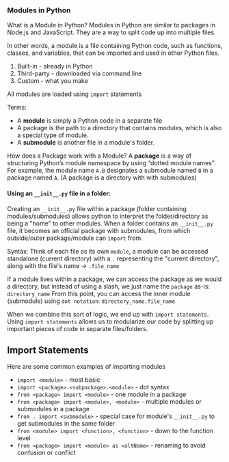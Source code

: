 ### Modules in Python

What is a Module in Python?
Modules in Python are similar to packages in Node.js and JavaScript. They are a way to split code up into multiple files. 

In other words, a module is a file containing Python code, such as functions, classes, and variables, that can be imported and used in other Python files. 


1. Built-in - already in Python 
2. Third-party - downloaded via command line 
3. Custom - what you make 

All modules are loaded using `import` statements 

Terms: 
- A **module** is simply a Python code in a separate file
- A package is the path to a directory that contains modules, which is also a special type of module. 
- A **submodule** is another file in a module's folder.

How does a Package work with a Module?
A **package** is a way of structuring Python’s module namespace by using “dotted module names”. For example, the module name `A.B` designates a submodule named `B` in a package named `A`.
(A package is a directory with with submodules)

#### Using an `__init__.py` file in a folder: 
Creating an `__init__.py` file within a package (folder containing modules/submodules) allows python to interpret the folder/directory as being a "home" to other modules. When a folder contains an `__init__.py` file, it becomes an official package with submodules, from which outside/outer package/module can `import` from. 


Syntax: 
Think of each file as its own `module`, a module can be accessed standalone (current directory) with a `.` representing the "current directory", along with the file's name -> `.file_name` 

If a module lives within a package, we can access the package as we would a directory, but instead of using a slash, we just name the `package` as-is: `directory_name` 
From this point, you can access the inner module (submodule) using `dot notation`: `directory_name.file_name`

When we combine this sort of logic, we end up with `import statements`. Using `import statements` allows us to modularize our code by splitting up important pieces of code in separate files/folders. 
## Import Statements
Here are some common examples of importing modules
- `import <module>` - most basic
- `import <package>.<subpackage>.<module>` - dot syntax
- `from <package> import <module>` - one module in a package
- `from <package> import <module>, <module>` - multiple modules or submodules in a package
- `from . import <submodule>` - special case for module's `__init__.py` to get submodules in the same folder
- `from <module> import <function>, <function>` - down to the function level
- `from <package> import <module> as <altName>` - renaming to avoid confusion or conflict